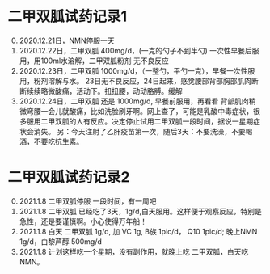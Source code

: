 # 二甲双胍试药记录1

0. 2020.12.21日，NMN停服一天
1. 2020.12.22日，二甲双胍 400mg/d，(一克的勺子不到半勺) 一次性早餐后服用，用100ml水溶解，二甲双胍粉剂
   无不良反应
2. 2020.12.23日，二甲双胍 1000mg/d，（一整勺，平勺一克），早餐一次性服用，粉剂溶解与水。
   23日无不良反应，24日起来，感觉腰部背部胸部肌肉断断续续略微酸痛，活动下。扭扭腰，动动胳膊。缓解
3. 2020.12.24日，二甲双胍 还是 1000mg/d, 早餐前服用，再看看
  背部肌肉稍微弯腰一会儿就酸痛，比如洗脸刷牙啊。网上查了，可能是乳酸中毒症状，很多服用二甲双胍的人有反应。决定停止试用二甲双胍一段时间，据说一星期症状会消失。 
  另：今天注射了乙肝疫苗第一次，随后3天：不要洗澡，不要喝酒，不要吃抗生素。 
  
# 二甲双胍试药记录2 

0. 2021.1.8  二甲双胍停服 一段时间，有一周吧
1. 2021.1.8  二甲双胍 已经吃了3天，1g/d,白天服用。这样便于观察反应，特别是急性，还是要谨慎啊。小心使得万年船！  
2. 2021.1.8  白天 二甲双胍 1g/d, 加 VC 1g, B族 1pic/d， Q10 1pic/d;  晚上NMN 1g/d，白黎芦醇 500mg/d
3. 2021.1.8  计划这样吃一个星期，没有副作用，就晚上吃 二甲双胍，白天吃 NMN。
   
